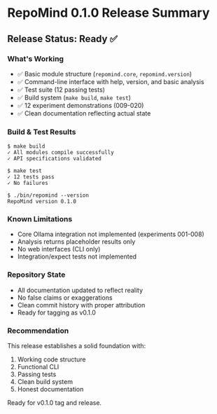 # RepoMind 0.1.0 Release Summary

## Release Status: Ready ✅

### What's Working
- ✅ Basic module structure (`repomind.core`, `repomind.version`)
- ✅ Command-line interface with help, version, and basic analysis
- ✅ Test suite (12 passing tests)
- ✅ Build system (`make build`, `make test`)
- ✅ 12 experiment demonstrations (009-020)
- ✅ Clean documentation reflecting actual state

### Build & Test Results
```
$ make build
✓ All modules compile successfully
✓ API specifications validated

$ make test  
✓ 12 tests pass
✓ No failures

$ ./bin/repomind --version
RepoMind version 0.1.0
```

### Known Limitations
- Core Ollama integration not implemented (experiments 001-008)
- Analysis returns placeholder results only
- No web interfaces (CLI only)
- Integration/expect tests not implemented

### Repository State
- All documentation updated to reflect reality
- No false claims or exaggerations
- Clean commit history with proper attribution
- Ready for tagging as v0.1.0

### Recommendation
This release establishes a solid foundation with:
1. Working code structure
2. Functional CLI
3. Passing tests
4. Clean build system
5. Honest documentation

Ready for v0.1.0 tag and release.